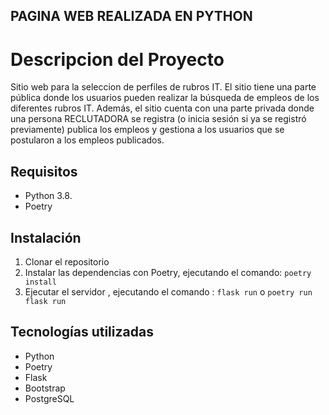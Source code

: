 ## PAGINA WEB REALIZADA EN PYTHON

# Descripcion del Proyecto

Sitio web para la seleccion de perfiles de rubros IT.  El sitio tiene una parte pública donde los usuarios pueden realizar la búsqueda de empleos de los diferentes rubros IT. Además, el sitio cuenta con una parte privada donde una persona RECLUTADORA se registra (o inicia sesión si ya se registró previamente) publica los empleos y gestiona a los usuarios que se postularon a los empleos publicados.

## Requisitos

- Python 3.8.
- Poetry

## Instalación

1. Clonar el repositorio
2. Instalar las dependencias con Poetry, ejecutando el comando: `poetry install`
3. Ejecutar el servidor ,  ejecutando el comando : `flask run` o `poetry run flask run `

## Tecnologías utilizadas

- Python
- Poetry
- Flask
- Bootstrap
- PostgreSQL

